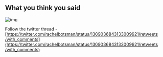 <!-- title: What you said -->

## What you think you said

![img](https://files.gitter.im/581c97cbd73408ce4f339dc2/89iG/image.png) 

Follow the twitter thread - [https://twitter.com/rachelbotsman/status/1309036843133009921/retweets/with_comments](https://twitter.com/rachelbotsman/status/1309036843133009921/retweets/with_comments) 


